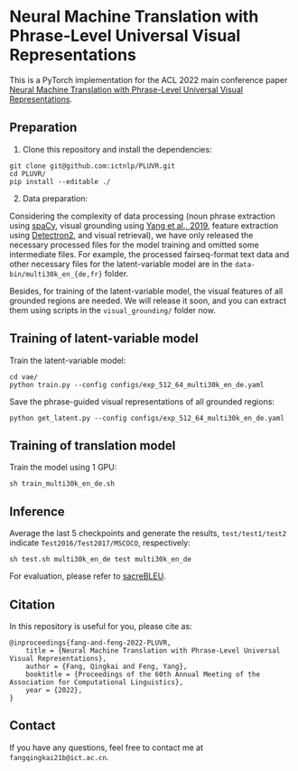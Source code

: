 # Neural Machine Translation with Phrase-Level Universal Visual Representations

This is a PyTorch implementation for the ACL 2022 main conference paper [Neural Machine Translation with Phrase-Level Universal Visual Representations](https://arxiv.org/abs/2203.10299).

## Preparation

1. Clone this repository and install the dependencies:

```shell
git clone git@github.com:ictnlp/PLUVR.git
cd PLUVR/
pip install --editable ./
```

2. Data preparation:

Considering the complexity of data processing (noun phrase extraction using [spaCy](https://spacy.io/), visual grounding using [Yang et al., 2019](https://github.com/zyang-ur/onestage_grounding), feature extraction using [Detectron2](https://github.com/facebookresearch/detectron2), and visual retrieval), we have only released the necessary processed files for the model training and omitted some intermediate files. For example, the processed fairseq-format text data and other necessary files for the latent-variable model are in the `data-bin/multi30k_en_{de,fr}` folder.

Besides, for training of the latent-variable model, the visual features of all grounded regions are needed. We will release it soon, and you can extract them using scripts in the `visual_grounding/` folder now.

## Training of latent-variable model

Train the latent-variable model:

```shell
cd vae/
python train.py --config configs/exp_512_64_multi30k_en_de.yaml
```

Save the phrase-guided visual representations of all grounded regions:

```shell
python get_latent.py --config configs/exp_512_64_multi30k_en_de.yaml
```

## Training of translation model

Train the model using 1 GPU:
```shell
sh train_multi30k_en_de.sh
```

## Inference

Average the last 5 checkpoints and generate the results, `test/test1/test2` indicate `Test2016/Test2017/MSCOCO`, respectively:
```shell
sh test.sh multi30k_en_de test multi30k_en_de
```

For evaluation, please refer to [sacreBLEU](https://github.com/mjpost/sacrebleu).

## Citation

In this repository is useful for you, please cite as:
```
@inproceedings{fang-and-feng-2022-PLUVR,
	title = {Neural Machine Translation with Phrase-Level Universal Visual Representations},
	author = {Fang, Qingkai and Feng, Yang},
	booktitle = {Proceedings of the 60th Annual Meeting of the Association for Computational Linguistics},
	year = {2022},
}
```

## Contact

If you have any questions, feel free to contact me at `fangqingkai21b@ict.ac.cn`.
